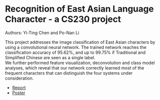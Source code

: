 #  Recognition of East Asian Language Character - a CS230 project

Authors: Yi-Ting Chen and Po-Nan Li

This project addresses the image classification of East Asian characters by using a convolutional neural network. 
The trained network reaches the classification accuracy of 95.62%, and up to 99.75% if Traditional and Simplified Chinese are seen as a single label.  
We further performed feature visualization, deconvolution and class model analyses, which reveal that our network correctly learned most of the frequent characters that can distinguish the four systems under consideration. 

- [Report](https://drive.google.com/file/d/1_0wgZeZSar97_hBjo-j17zNcsRKmDJik/view?usp=sharing)
- [Poster](https://drive.google.com/file/d/147RiGT2ZBaARp5RxGmrtTvJdtzd2Tk6j/view?usp=sharing)
